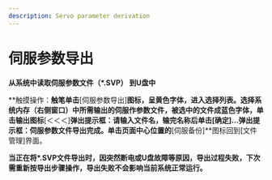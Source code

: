 ```yaml
---
description: Servo parameter derivation
---
```


# 伺服参数导出

**从系统中读取伺服参数文件（\*.SVP） 到U盘中**

**触摸操作：**触笔单击**\[伺服参数导出\]**图标，呈黄色字体，进入选择列表。选择系统内存（右侧窗口）中所需输出的伺服作参数文件，被选中的文件成蓝色字体，单击输出图标**\[＜＜＜\]**弹出提示框：**请输入文件名**，输完名称后单击\[确定\]...弹出提示框：**伺服参数文件导出完成**。单击页面中心位置的**\[伺服备份\]**图标回到\[文件管理\]界面。

**当正在将\*.SVP文件导出时，因突然断电或U盘故障等原因，导出过程失败，下次需重新按导出步骤操作，导出失败不会影响当前系统正常运行。**

